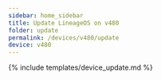 ```yaml
---
sidebar: home_sidebar
title: Update LineageOS on v480
folder: update
permalink: /devices/v480/update
device: v480
---
```

{% include templates/device_update.md %}
